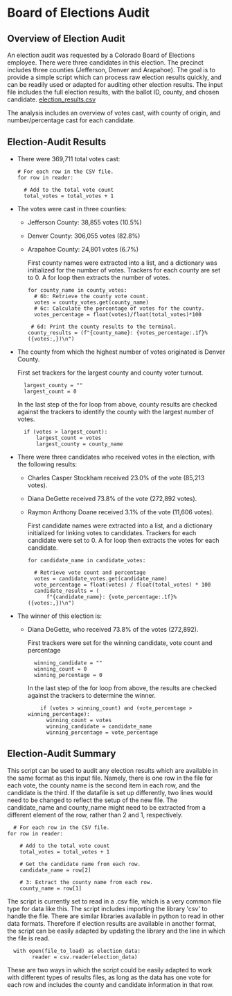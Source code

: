 # Board of Elections Audit

## Overview of Election Audit
An election audit was requested by a Colorado Board of Elections employee. There were three candidates in this election. The precinct includes three counties (Jefferson, Denver and Arapahoe). The goal is to provide a simple script which can process raw election results quickly, and can be readily used or adapted for auditing other election results. 
The input file includes the full election results, with the ballot ID, county, and chosen candidate. 
[election_results.csv](Resources/election_results.csv)

The analysis includes an overview of votes cast, with county of origin, and number/percentage cast for each candidate.

## Election-Audit Results
- There were 369,711 total votes cast:

      # For each row in the CSV file.
      for row in reader:

        # Add to the total vote count
        total_votes = total_votes + 1
        
- The votes were cast in three counties:        
  - Jefferson County: 38,855 votes (10.5%)
  - Denver County: 306,055 votes (82.8%)
  - Arapahoe County: 24,801 votes (6.7%)

     First county names were extracted into a list, and a dictionary was initialized for the number of votes. Trackers for each county are set to 0. 
     A for loop then extracts the number of votes.

        for county_name in county_votes:
          # 6b: Retrieve the county vote count.
          votes = county_votes.get(county_name)
          # 6c: Calculate the percentage of votes for the county.
          votes_percentage = float(votes)/float(total_votes)*100

         # 6d: Print the county results to the terminal.
        county_results = (f"{county_name}: {votes_percentage:.1f}% ({votes:,})\n")
        
- The county from which the highest number of votes originated is Denver County.
     
     First set trackers for the largest county and county voter turnout.
       
        largest_county = ""
        largest_count = 0
 
     In the last step of the for loop from above, county results are checked against the trackers to identify the county with the largest number of votes. 
 
        if (votes > largest_count):
            largest_count = votes
            largest_county = county_name

- There were three candidates who received votes in the election, with the following results: 
  - Charles Casper Stockham received 23.0% of the vote (85,213 votes).
  - Diana DeGette received 73.8% of the vote (272,892 votes).
  - Raymon Anthony Doane received 3.1% of the vote (11,606 votes).

      First candidate names were extracted into a list, and a dictionary initialized for linking votes to candidates. Trackers for each candidate were set to 0.
      A for loop then extracts the votes for each candidate.
      
        for candidate_name in candidate_votes:

          # Retrieve vote count and percentage
          votes = candidate_votes.get(candidate_name)
          vote_percentage = float(votes) / float(total_votes) * 100
          candidate_results = (
              f"{candidate_name}: {vote_percentage:.1f}% ({votes:,})\n")

- The winner of this election is:
  - Diana DeGette, who received 73.8% of the votes (272,892).
      
     First trackers were set for the winning candidate, vote count and percentage
      
          winning_candidate = ""
          winning_count = 0
          winning_percentage = 0


       In the last step of the for loop from above, the results are checked against the trackers to determine the winner.
       
            if (votes > winning_count) and (vote_percentage > winning_percentage):
              winning_count = votes
              winning_candidate = candidate_name
              winning_percentage = vote_percentage
              
## Election-Audit Summary
This script can be used to audit any election results which are available in the same format as this input file. Namely, there is one row in the file for each vote, the county name is the second item in each row, and the candidate is the third. If the datafile is set up differently, two lines would need to be changed to reflect the setup of the new file. The candidate_name and county_name might need to be extracted from a different element of the row, rather than 2 and 1, respectively.

      # For each row in the CSV file.
    for row in reader:

        # Add to the total vote count
        total_votes = total_votes + 1

        # Get the candidate name from each row.
        candidate_name = row[2]

        # 3: Extract the county name from each row.
        county_name = row[1]

The script is currently set to read in a .csv file, which is a very common file type for data like this. The script includes importing the library 'csv' to handle the file. There are similar libraries available in python to read in other data formats. Therefore if election results are available in another format, the script can be easily adapted by updating the library and the line in which the file is read. 

      with open(file_to_load) as election_data:
            reader = csv.reader(election_data)
 
These are two ways in which the script could be easily adapted to work with different types of results files, as long as the data has one vote for each row and includes the county and candidate information in that row. 
